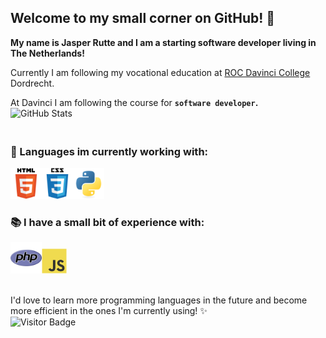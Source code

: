 ## Welcome to my small corner on GitHub! 👋

**My name is Jasper Rutte and I am a starting software developer living in The Netherlands!**

Currently I am following my vocational education at [ROC Davinci College](https://www.davinci.nl/opleidingen/mbo-opleidingen/opleidingen/software-developer-bol/) Dordrecht.

At Davinci I am following the course for **```software developer```.**\
![GitHub Stats](https://github-readme-stats.vercel.app/api?username=JasperRutte&theme=vue)


### <br>🧰 Languages im currently working with: 

<img src="https://github.com/devicons/devicon/blob/master/icons/html5/html5-original-wordmark.svg" alt="HTML" width="50" height="50"><img src="https://github.com/devicons/devicon/blob/master/icons/css3/css3-original-wordmark.svg" alt="CSS" width="50" height="50"><img src="https://github.com/devicons/devicon/blob/master/icons/python/python-original.svg" alt="Python" width="50" height="50">

### 📚 I have a small bit of experience with:

<img src="https://github.com/devicons/devicon/blob/master/icons/php/php-original.svg" alt="PHP" width="50" height="50"><img src="https://github.com/devicons/devicon/blob/master/icons/javascript/javascript-original.svg" alt="JavaScript" width="40" height="40">

<br> I'd love to learn more programming languages in the future and become more efficient in the ones I'm currently using! ✨
<br>![Visitor Badge](https://visitor-badge.laobi.icu/badge?page_id=JasperRutte.JasperRutte)
